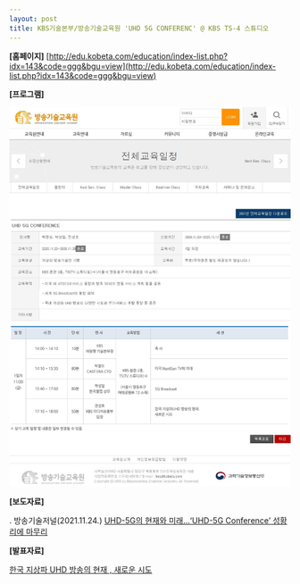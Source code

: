 ```yaml
---
layout: post
title: KBS기술본부/방송기술교육원 'UHD 5G CONFERENC' @ KBS TS-4 스튜디오
---
```




**[홈페이지]** [http://edu.kobeta.com/education/index-list.php?idx=143&code=ggg&bgu=view](http://edu.kobeta.com/education/index-list.php?idx=143&code=ggg&bgu=view)

**[프로그램]** 

![그림](/images/UHD-5G-Conference.JPG)


**[보도자료]** 

. 방송기술저널(2021.11.24.) [UHD-5G의 현재와 미래…‘UHD-5G Conference’ 성황리에 마무리](http://journal.kobeta.com/uhd-5g%ec%9d%98-%ed%98%84%ec%9e%ac%ec%99%80-%eb%af%b8%eb%9e%98uhd-5g-conference-%ec%84%b1%ed%99%a9%eb%a6%ac%ec%97%90-%eb%a7%88%eb%ac%b4%eb%a6%ac/)


**[발표자료]** 

[한국 지상파 UHD 방송의 현재 , 새로운 시도](https://speakerdeck.com/sunghojeon/201120-hangug-jisangpa-uhd-bangsongyi-hyeonjae-saeroun-sido-at-kbs-bongwan-ts-4)
